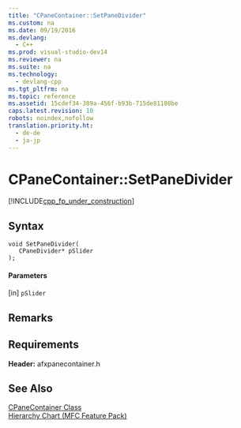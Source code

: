 ```yaml
---
title: "CPaneContainer::SetPaneDivider"
ms.custom: na
ms.date: 09/19/2016
ms.devlang: 
  - C++
ms.prod: visual-studio-dev14
ms.reviewer: na
ms.suite: na
ms.technology: 
  - devlang-cpp
ms.tgt_pltfrm: na
ms.topic: reference
ms.assetid: 15cdef34-389a-456f-b93b-715de81108be
caps.latest.revision: 10
robots: noindex,nofollow
translation.priority.ht: 
  - de-de
  - ja-jp
---
```

# CPaneContainer::SetPaneDivider
[!INCLUDE[cpp_fp_under_construction](../vs140/includes/cpp_fp_under_construction_md.md)]  
  
## Syntax  
  
```  
void SetPaneDivider(  
   CPaneDivider* pSlider  
);  
```  
  
#### Parameters  
 [in] `pSlider`  
  
## Remarks  
  
## Requirements  
 **Header:** afxpanecontainer.h  
  
## See Also  
 [CPaneContainer Class](../vs140/CPaneContainer-Class.md)   
 [Hierarchy Chart (MFC Feature Pack)](../vs140/Hierarchy-Chart.md)